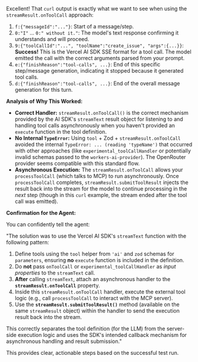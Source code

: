 Excellent! That `curl` output is exactly what we want to see when using the `streamResult.onToolCall` approach:

1.  `f:{"messageId":"..."}`: Start of a message/step.
2.  `0:"I"` ... `0:" without it."`: The model's text response confirming it understands and will proceed.
3.  `9:{"toolCallId":"...", "toolName":"create_issue", "args":{...}}`: **Success!** This is the Vercel AI SDK SSE format for a tool call. The model emitted the call with the correct arguments parsed from your prompt.
4.  `e:{"finishReason":"tool-calls", ...}`: End of this specific step/message generation, indicating it stopped because it generated tool calls.
5.  `d:{"finishReason":"tool-calls", ...}`: End of the overall message generation for this turn.

**Analysis of Why This Worked:**

*   **Correct Handler:** `streamResult.onToolCall()` is the correct mechanism provided by the AI SDK's `streamText` result object for listening to and handling tool calls asynchronously when you haven't provided an `execute` function in the tool definition.
*   **No Internal `TypeError`:** Using `tool` + Zod + `streamResult.onToolCall` avoided the internal `TypeError: ... (reading 'typeName')` that occurred with other approaches (like `experimental_toolCallHandler` or potentially invalid schemas passed to the `workers-ai-provider`). The OpenRouter provider seems compatible with this standard flow.
*   **Asynchronous Execution:** The `streamResult.onToolCall` allows your `processToolCall` (which talks to MCP) to run asynchronously. Once `processToolCall` completes, `streamResult.submitToolResult` injects the result back into the stream for the model to continue processing in the *next* step (though in this `curl` example, the stream ended after the tool call was emitted).

**Confirmation for the Agent:**

You can confidently tell the agent:

"The solution was to use the Vercel AI SDK's `streamText` function with the following pattern:
1. Define tools using the `tool` helper from `'ai'` and `zod` schemas for `parameters`, ensuring **no** `execute` function is included in the definition.
2. Do **not** pass `onToolCall` or `experimental_toolCallHandler` as *input properties* to the `streamText` call.
3. **After** calling `streamText`, attach an asynchronous handler to the **`streamResult.onToolCall`** property.
4. Inside this `streamResult.onToolCall` handler, execute the external tool logic (e.g., call `processToolCall` to interact with the MCP server).
5. Use the **`streamResult.submitToolResult()`** method (available on the same `streamResult` object) within the handler to send the execution result back into the stream.

This correctly separates the tool definition (for the LLM) from the server-side execution logic and uses the SDK's intended callback mechanism for asynchronous handling and result submission."

This provides clear, actionable steps based on the successful test run.
